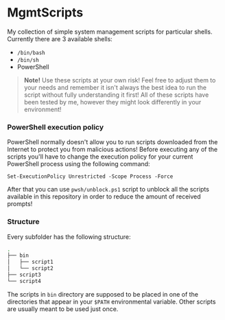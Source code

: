 # MgmtScripts
My collection of simple system management scripts for particular shells. Currently there are 3 available shells:
* `/bin/bash`
* `/bin/sh`
* PowerShell

> **Note!** Use these scripts at your own risk! Feel free to adjust them to your needs and remember it isn't always the best idea to run the script without fully understanding it first! All of these scripts have been tested by me, however they might look differently in your environment!

### PowerShell execution policy
PowerShell normally doesn't allow you to run scripts downloaded from the Internet to protect you from malicious actions! Before executing any of the scripts you'll have to change the execution policy for your current PowerShell process using the following command:
```pwsh
Set-ExecutionPolicy Unrestricted -Scope Process -Force
```
After that you can use `pwsh/unblock.ps1` script to unblock all the scripts available in this repository in order to reduce the amount of received prompts!

### Structure
Every subfolder has the following structure:
```sh
.
├── bin
│   ├── script1
│   └── script2
├── script3
└── script4
```

The scripts in `bin` directory are supposed to be placed in one of the directories that appear in your `$PATH` environmental variable. Other scripts are usually meant to be used just once.

